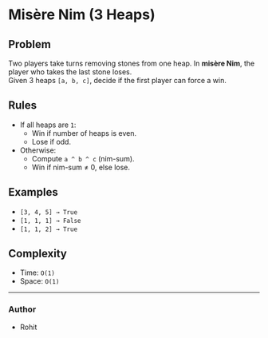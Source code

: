 # Misère Nim (3 Heaps)

## Problem
Two players take turns removing stones from one heap. In **misère Nim**, the player who takes the last stone loses.  
Given 3 heaps `[a, b, c]`, decide if the first player can force a win.

## Rules
- If all heaps are `1`:
  - Win if number of heaps is even.
  - Lose if odd.
- Otherwise:
  - Compute `a ^ b ^ c` (nim-sum).
  - Win if nim-sum ≠ 0, else lose.

## Examples
- `[3, 4, 5] → True`
- `[1, 1, 1] → False`
- `[1, 1, 2] → True`

## Complexity
- Time: `O(1)`  
- Space: `O(1)`

---

### Author 
- Rohit
